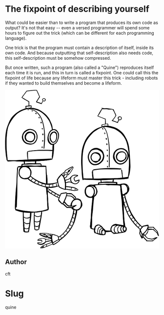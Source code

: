<!-- BEGIN TITLE -->
# The fixpoint of describing yourself
<!-- END TITLE -->

<!-- BEGIN BODY -->
What could be easier than to write a program that produces its own code as output? 
It's not that easy -- even a versed programmer will
spend some hours to figure out the trick (which can be different for each
programming language).

One trick is that the program must contain a description of itself,
inside its own code. And because outputting that self-description also
needs code, this self-description must be somehow compressed.

But once written, such a program (also called a "Quine") reproduces
itself each time it is run, and this in turn is called a fixpoint.
One could call this the fixpoint of life because any lifeform must
master this trick - including robots if they wanted to build themselves
and become a lifeform.

<!-- END BODY -->

![robots building another robot](../images/image-121-quine.svg)

## Author
<!-- BEGIN AUTHOR -->
cft
<!-- END AUTHOR -->

# Slug
<!-- BEGIN SLUG -->
quine
<!-- END SLUG -->
